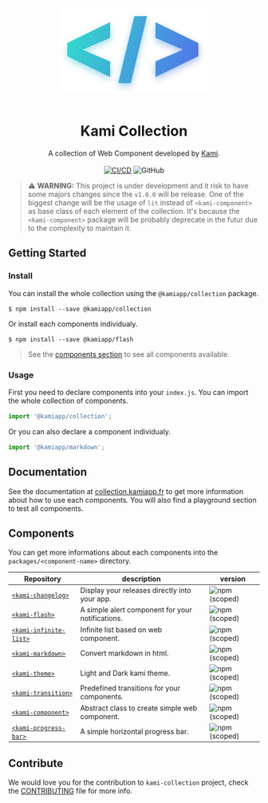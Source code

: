 <div align="center">
  <br/><br/>
  <img src="./.github/kami.png" width="300" />
  <br/><br/>
  
  # Kami Collection
  
  A collection of Web Component developed by [Kami](https://www.kamiapp.fr/en).
  <br/><br/>
 [![CI/CD](https://github.com/Kamiapp-fr/kami-collection/actions/workflows/main.yml/badge.svg)](https://github.com/Kamiapp-fr/kami-collection/actions/workflows/main.yml)
 ![GitHub](https://img.shields.io/github/license/kamiapp-fr/kami-collection)
</div>


> ⚠️ **WARNING:** This project is under development and it risk to have some majors changes since the ``v1.0.0`` will be release. One of the biggest change will be the usage of `lit` instead of ``<kami-component>`` as base class of each element of the collection. It's because the ``<kami-component>`` package will be probably deprecate in the futur due to the complexity to maintain it.

## Getting Started
### Install

You can install the whole collection using the `@kamiapp/collection` package.

```console
$ npm install --save @kamiapp/collection
```

Or install each components individualy.

```console
$ npm install --save @kamiapp/flash 
```
>  See the [components section](#components) to see all components  available.


### Usage

First you need to declare components into your ``index.js``. You can import the whole collection of components.

```js
import '@kamiapp/collection';
```

Or you can also declare a component individualy.

```js
import '@kamiapp/markdown';
```

## Documentation

See the documentation at [collection.kamiapp.fr](https://www.collection.kamiapp.fr/) to get more information about how to use each components. You will also find a playground section to test all components.


## Components

You can get more informations about each components into the ``packages/<component-name>`` directory.  

| Repository                                           |  description                             | version  |
|----------------------------------------------------- |------------------------------------------|----------|
| [``<kami-changelog>``](./packages/changelog/)|   Display your releases directly into your app.          | ![npm (scoped)](https://img.shields.io/npm/v/@kamiapp/changelog)    |     
| [``<kami-flash>``](./packages/flash/)                |   A simple alert component for your notifications.           | ![npm (scoped)](https://img.shields.io/npm/v/@kamiapp/flash)    |                           
| [``<kami-infinite-list>``](./packages/infinite-list/)|   Infinite list based on web component.          | ![npm (scoped)](https://img.shields.io/npm/v/@kamiapp/infinite-list)    |     
| [``<kami-markdown>``](./packages/markdown/)|  Convert markdown in html.       | ![npm (scoped)](https://img.shields.io/npm/v/@kamiapp/markdown) |   
| [``<kami-theme>``](./packages/theme/)|   Light and Dark kami theme.        | ![npm (scoped)](https://img.shields.io/npm/v/@kamiapp/theme) |
| [``<kami-transition>``](./packages/transition/)|   Predefined transitions for your components.       | ![npm (scoped)](https://img.shields.io/npm/v/@kamiapp/transition) |   
| [``<kami-component>``](./packages/component/)|   Abstract class to create simple web component.         | ![npm (scoped)](https://img.shields.io/npm/v/@kamiapp/component) |    
| [``<kami-progress-bar>``](./packages/progress-bar/)| A simple horizontal progress bar. | ![npm (scoped)](https://img.shields.io/npm/v/@kamiapp/progress-bar) |    

## Contribute

We would love you for the contribution to ``kami-collection`` project, check the [CONTRIBUTING](./CONTRIBUTING.md) file for more info.